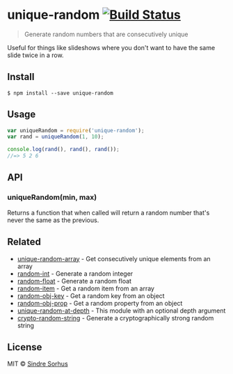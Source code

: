 # unique-random [![Build Status](https://travis-ci.org/sindresorhus/unique-random.svg?branch=master)](https://travis-ci.org/sindresorhus/unique-random)

> Generate random numbers that are consecutively unique

Useful for things like slideshows where you don't want to have the same slide twice in a row.


## Install

```
$ npm install --save unique-random
```


## Usage

```js
var uniqueRandom = require('unique-random');
var rand = uniqueRandom(1, 10);

console.log(rand(), rand(), rand());
//=> 5 2 6
```


## API

### uniqueRandom(min, max)

Returns a function that when called will return a random number that's never the same as the previous.


## Related

- [unique-random-array](https://github.com/sindresorhus/unique-random-array) - Get consecutively unique elements from an array
- [random-int](https://github.com/sindresorhus/random-int) - Generate a random integer
- [random-float](https://github.com/sindresorhus/random-float) - Generate a random float
- [random-item](https://github.com/sindresorhus/random-item) - Get a random item from an array
- [random-obj-key](https://github.com/sindresorhus/random-obj-key) - Get a random key from an object
- [random-obj-prop](https://github.com/sindresorhus/random-obj-prop) - Get a random property from an object
- [unique-random-at-depth](https://github.com/Aweary/unique-random-at-depth) - This module with an optional depth argument
- [crypto-random-string](https://github.com/sindresorhus/crypto-random-string) - Generate a cryptographically strong random string


## License

MIT © [Sindre Sorhus](http://sindresorhus.com)
